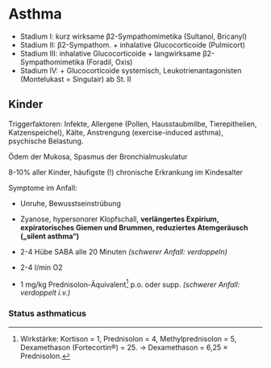 # Asthma

<!-- aus TA-Skriptum2010-2.pdf -->

- Stadium I: kurz wirksame β2-Sympathomimetika (Sultanol, Bricanyl)- Stadium II: β2-Sympathom. + inhalative Glucocorticoide (Pulmicort)- Stadium III: inhalative Glucocorticoide + langwirksame β2-Sympathomimetika (Foradil, Oxis)- Stadium IV: + Glucocorticoide systemisch, Leukotrienantagonisten (Montelukast = Singulair) ab St. II
## Kinder
Triggerfaktoren: Infekte, Allergene (Pollen, Hausstaubmilbe, Tierepithelien, Katzenspeichel), Kälte, Anstrengung (exercise-induced asthma), psychische Belastung.
Ödem der Mukosa, Spasmus der Bronchialmuskulatur
8-10% aller Kinder, häufigste (!) chronische Erkrankung im Kindesalter
Symptome im Anfall:
- Unruhe, Bewusstseinstrübung
- Zyanose, hypersonorer Klopfschall, **verlängertes Expirium, expiratorisches Giemen und Brummen, reduziertes Atemgeräusch („silent asthma“)**

- 2-4 Hübe SABA alle 20 Minuten *(schwerer Anfall: verdoppeln)*
- 2-4 l/min O2
- 1 mg/kg Prednisolon-Äquivalent[^kortison] p.o. oder supp. *(schwerer Anfall: verdoppelt i.v.)*

[^kortison]: Wirkstärke: Kortison = 1, Prednisolon = 4, Methylprednisolon = 5, Dexamethason (Fortecortin®) = 25. → Dexamethason = 6,25 × Prednisolon.

### Status asthmaticus

